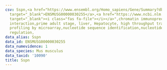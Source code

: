 ```yaml
---
csv: Sspn,<a href="https://www.ensembl.org/Homo_sapiens/Gene/Summary?db=core;g=ENSMUSG00000030255"
  target="_blank">ENSMUSG00000030255</a>,<a href="https://www.ncbi.nlm.nih.gov/pubmed/23834426"
  target="_blank"><i class="fas fa-file"></i></a>",chromatin immunoprecipitation assay,direct
  interaction,prime adult stage, liver, Hepatocyte, high throughput transcription
  profiling by microarray,nucleotide sequence identification,nucleotide sequence identification,transcriptional
  regulation,
data_alias: Sspn
data_id: ENSMUSG00000030255
data_numevidence: 1
data_species: Mus musculus
data_taxid: '10090'
title: Sspn
---
```


